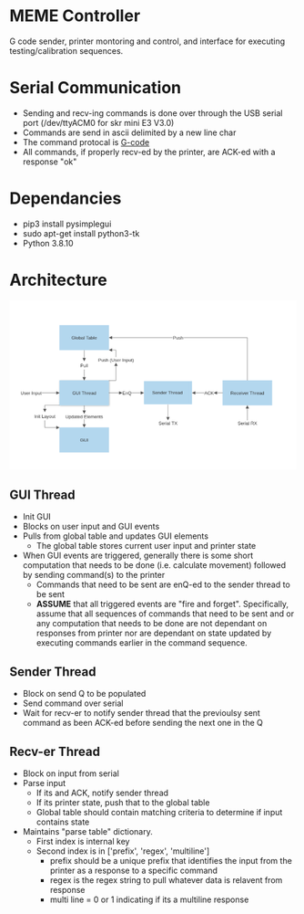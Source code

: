 # MEME Controller

G code sender, printer montoring and control, and interface for executing testing/calibration sequences.

# Serial Communication

* Sending and recv-ing commands is done over through the USB serial port (/dev/ttyACM0 for skr mini E3 V3.0)
* Commands are send in ascii delimited by a new line char
* The command protocal is [G-code](../marlin/Marlin_Docs/_gcode/)
* All commands, if properly recv-ed by the printer, are ACK-ed with a response "ok" 

# Dependancies
* pip3 install pysimplegui
* sudo apt-get install python3-tk
* Python 3.8.10

# Architecture

![Alt text](arch.png)

## GUI Thread
* Init GUI
* Blocks on user input and GUI events
* Pulls from global table and updates GUI elements
    * The global table stores current user input and printer state
* When GUI events are triggered, generally there is some short computation that needs to be done (i.e. calculate movement) followed by sending command(s) to the printer
    * Commands that need to be sent are enQ-ed to the sender thread to be sent
    * **ASSUME** that all triggered events are "fire and forget". Specifically, assume that all sequences of commands that need to be sent and or any computation that needs to be done are not dependant on responses from printer nor are dependant on state updated by executing commands earlier in the command sequence.

## Sender Thread
* Block on send Q to be populated
* Send command over serial
* Wait for recv-er to notify sender thread that the previoulsy sent command as been ACK-ed before sending the next one in the Q

## Recv-er Thread
* Block on input from serial
* Parse input
    * If its and ACK, notify sender thread
    * If its printer state, push that to the global table
    * Global table should contain matching criteria to determine if input contains state
* Maintains "parse table" dictionary.
    * First index is internal key
    * Second index is in ['prefix', 'regex', 'multiline']
        * prefix should be a unique prefix that identifies the input from the printer as a response to a specific command
        * regex is the regex string to pull whatever data is relavent from response
        * multi line = 0 or 1 indicating if its a multiline response